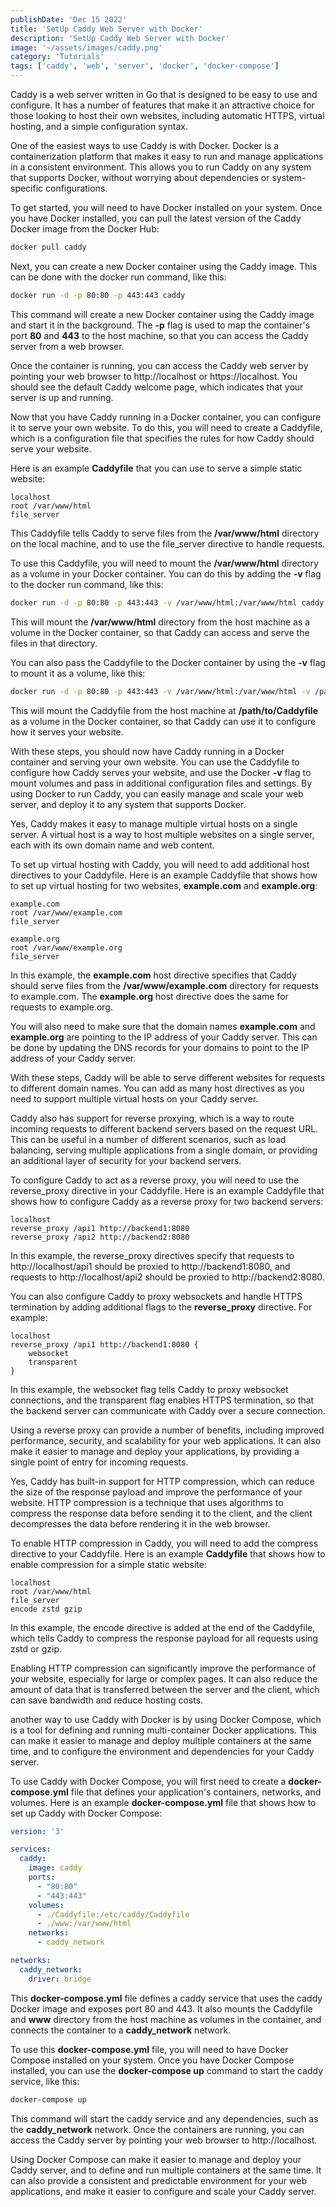 ```yaml
---
publishDate: 'Dec 15 2022'
title: 'SetUp Caddy Web Server with Docker'
description: 'SetUp Caddy Web Server with Docker'
image: '~/assets/images/caddy.png'
category: 'Tutorials'
tags: ['caddy', 'web', 'server', 'docker', 'docker-compose']
---
```


Caddy is a web server written in Go that is designed to be easy to use and configure. It has a number of features that make it an attractive choice for those looking to host their own websites, including automatic HTTPS, virtual hosting, and a simple configuration syntax.

One of the easiest ways to use Caddy is with Docker. Docker is a containerization platform that makes it easy to run and manage applications in a consistent environment. This allows you to run Caddy on any system that supports Docker, without worrying about dependencies or system-specific configurations.

To get started, you will need to have Docker installed on your system. Once you have Docker installed, you can pull the latest version of the Caddy Docker image from the Docker Hub:


```bash
docker pull caddy
```

Next, you can create a new Docker container using the Caddy image. This can be done with the docker run command, like this:


```bash
docker run -d -p 80:80 -p 443:443 caddy
```

This command will create a new Docker container using the Caddy image and start it in the background. The **-p** flag is used to map the container's port **80** and **443** to the host machine, so that you can access the Caddy server from a web browser.

Once the container is running, you can access the Caddy web server by pointing your web browser to http://localhost or https://localhost. You should see the default Caddy welcome page, which indicates that your server is up and running.

Now that you have Caddy running in a Docker container, you can configure it to serve your own website. To do this, you will need to create a Caddyfile, which is a configuration file that specifies the rules for how Caddy should serve your website.

Here is an example **Caddyfile** that you can use to serve a simple static website:

```
localhost
root /var/www/html
file_server
```

This Caddyfile tells Caddy to serve files from the **/var/www/html** directory on the local machine, and to use the file_server directive to handle requests.

To use this Caddyfile, you will need to mount the **/var/www/html** directory as a volume in your Docker container. You can do this by adding the **-v** flag to the docker run command, like this:


```bash
docker run -d -p 80:80 -p 443:443 -v /var/www/html:/var/www/html caddy
```

This will mount the **/var/www/html** directory from the host machine as a volume in the Docker container, so that Caddy can access and serve the files in that directory.

You can also pass the Caddyfile to the Docker container by using the **-v** flag to mount it as a volume, like this:


```bash
docker run -d -p 80:80 -p 443:443 -v /var/www/html:/var/www/html -v /path/to/Caddyfile:/etc/caddy/Caddyfile caddy
```

This will mount the Caddyfile from the host machine at **/path/to/Caddyfile** as a volume in the Docker container, so that Caddy can use it to configure how it serves your website.

With these steps, you should now have Caddy running in a Docker container and serving your own website. You can use the Caddyfile to configure how Caddy serves your website, and use the Docker **-v** flag to mount volumes and pass in additional configuration files and settings. By using Docker to run Caddy, you can easily manage and scale your web server, and deploy it to any system that supports Docker.


Yes, Caddy makes it easy to manage multiple virtual hosts on a single server. A virtual host is a way to host multiple websites on a single server, each with its own domain name and web content.

To set up virtual hosting with Caddy, you will need to add additional host directives to your Caddyfile. Here is an example Caddyfile that shows how to set up virtual hosting for two websites, **example.com** and **example.org**:


```
example.com
root /var/www/example.com
file_server

example.org
root /var/www/example.org
file_server
```

In this example, the **example.com** host directive specifies that Caddy should serve files from the **/var/www/example.com** directory for requests to example.com. The **example.org** host directive does the same for requests to example.org.

You will also need to make sure that the domain names **example.com** and **example.org** are pointing to the IP address of your Caddy server. This can be done by updating the DNS records for your domains to point to the IP address of your Caddy server.

With these steps, Caddy will be able to serve different websites for requests to different domain names. You can add as many host directives as you need to support multiple virtual hosts on your Caddy server.

Caddy also has support for reverse proxying, which is a way to route incoming requests to different backend servers based on the request URL. This can be useful in a number of different scenarios, such as load balancing, serving multiple applications from a single domain, or providing an additional layer of security for your backend servers.

To configure Caddy to act as a reverse proxy, you will need to use the reverse_proxy directive in your Caddyfile. Here is an example Caddyfile that shows how to configure Caddy as a reverse proxy for two backend servers:


```
localhost
reverse_proxy /api1 http://backend1:8080
reverse_proxy /api2 http://backend2:8080
```

In this example, the reverse_proxy directives specify that requests to http://localhost/api1 should be proxied to http://backend1:8080, and requests to http://localhost/api2 should be proxied to http://backend2:8080.

You can also configure Caddy to proxy websockets and handle HTTPS termination by adding additional flags to the **reverse_proxy** directive. For example:


```
localhost
reverse_proxy /api1 http://backend1:8080 {
    websocket
    transparent
}
```

In this example, the websocket flag tells Caddy to proxy websocket connections, and the transparent flag enables HTTPS termination, so that the backend server can communicate with Caddy over a secure connection.

Using a reverse proxy can provide a number of benefits, including improved performance, security, and scalability for your web applications. It can also make it easier to manage and deploy your applications, by providing a single point of entry for incoming requests.


Yes, Caddy has built-in support for HTTP compression, which can reduce the size of the response payload and improve the performance of your website. HTTP compression is a technique that uses algorithms to compress the response data before sending it to the client, and the client decompresses the data before rendering it in the web browser.

To enable HTTP compression in Caddy, you will need to add the compress directive to your Caddyfile. Here is an example **Caddyfile** that shows how to enable compression for a simple static website:


```
localhost
root /var/www/html
file_server
encode zstd gzip
```

In this example, the encode directive is added at the end of the Caddyfile, which tells Caddy to compress the response payload for all requests using zstd or gzip.

Enabling HTTP compression can significantly improve the performance of your website, especially for large or complex pages. It can also reduce the amount of data that is transferred between the server and the client, which can save bandwidth and reduce hosting costs.

another way to use Caddy with Docker is by using Docker Compose, which is a tool for defining and running multi-container Docker applications. This can make it easier to manage and deploy multiple containers at the same time, and to configure the environment and dependencies for your Caddy server.

To use Caddy with Docker Compose, you will first need to create a **docker-compose.yml** file that defines your application's containers, networks, and volumes. Here is an example **docker-compose.yml** file that shows how to set up Caddy with Docker Compose:

```yaml
version: '3'

services:
  caddy:
    image: caddy
    ports:
      - "80:80"
      - "443:443"
    volumes:
      - ./Caddyfile:/etc/caddy/Caddyfile
      - ./www:/var/www/html
    networks:
      - caddy_network

networks:
  caddy_network:
    driver: bridge
```

This **docker-compose.yml** file defines a caddy service that uses the caddy Docker image and exposes port 80 and 443. It also mounts the Caddyfile and **www** directory from the host machine as volumes in the container, and connects the container to a **caddy_network** network.

To use this **docker-compose.yml** file, you will need to have Docker Compose installed on your system. Once you have Docker Compose installed, you can use the **docker-compose up** command to start the caddy service, like this:


```bash
docker-compose up
```

This command will start the caddy service and any dependencies, such as the **caddy_network** network. Once the containers are running, you can access the Caddy server by pointing your web browser to http://localhost.

Using Docker Compose can make it easier to manage and deploy your Caddy server, and to define and run multiple containers at the same time. It can also provide a consistent and predictable environment for your web applications, and make it easier to configure and scale your Caddy server.

